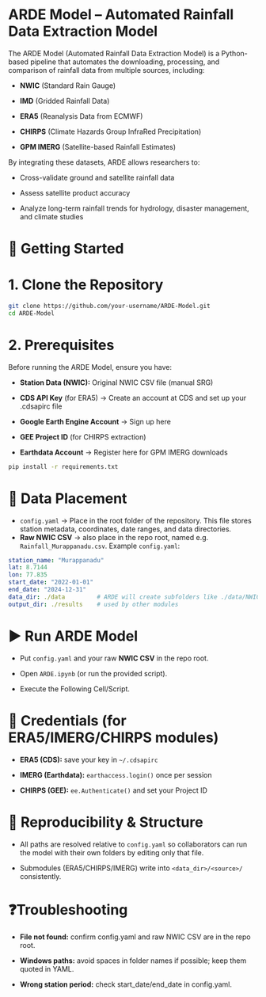 # ARDE Model – Automated Rainfall Data Extraction Model
The ARDE Model (Automated Rainfall Data Extraction Model) is a Python-based pipeline that automates the downloading, processing, and comparison of rainfall data from multiple sources, including:

- **NWIC** (Standard Rain Gauge)

- **IMD** (Gridded Rainfall Data)

- **ERA5** (Reanalysis Data from ECMWF)

- **CHIRPS** (Climate Hazards Group InfraRed Precipitation)

- **GPM IMERG** (Satellite-based Rainfall Estimates)

By integrating these datasets, ARDE allows researchers to:

- Cross-validate ground and satellite rainfall data

- Assess satellite product accuracy

- Analyze long-term rainfall trends for hydrology, disaster management, and climate studies

# 📌 Getting Started
# 1. Clone the Repository

```bash
git clone https://github.com/your-username/ARDE-Model.git
cd ARDE-Model
```
# 2. Prerequisites
Before running the ARDE Model, ensure you have:

- **Station Data (NWIC):** Original NWIC CSV file (manual SRG)

- **CDS API Key** (for ERA5) → Create an account at CDS and set up your .cdsapirc file

- **Google Earth Engine Account** → Sign up here

- **GEE Project ID** (for CHIRPS extraction)

- **Earthdata Account** → Register here for GPM IMERG downloads

```bash
pip install -r requirements.txt
```
# 📂 Data Placement
- `config.yaml` → Place in the root folder of the repository.
This file stores station metadata, coordinates, date ranges, and data directories.
- **Raw NWIC CSV** → also place in the repo root, named e.g. `Rainfall_Murappanadu.csv`.
Example `config.yaml`:
```yaml
station_name: "Murappanadu"
lat: 8.7144
lon: 77.835
start_date: "2022-01-01"
end_date: "2024-12-31"
data_dir: ./data         # ARDE will create subfolders like ./data/NWIC
output_dir: ./results    # used by other modules
```

# ▶️ Run ARDE Model
- Put `config.yaml` and your raw **NWIC CSV** in the repo root.

- Open `ARDE.ipynb` (or run the provided script).

- Execute the Following Cell/Script.


# 🔐 Credentials (for ERA5/IMERG/CHIRPS modules)
- **ERA5 (CDS):** save your key in `~/.cdsapirc`

- **IMERG (Earthdata):** `earthaccess.login()` once per session

- **CHIRPS (GEE):** `ee.Authenticate()` and set your Project ID

# 🧪 Reproducibility & Structure
- All paths are resolved relative to `config.yaml` so collaborators can run the model with their own folders by editing only that file.

- Submodules (ERA5/CHIRPS/IMERG) write into `<data_dir>/<source>/` consistently.

# ❓Troubleshooting
- **File not found:** confirm config.yaml and raw NWIC CSV are in the repo root.

- **Windows paths:** avoid spaces in folder names if possible; keep them quoted in YAML.

- **Wrong station period:** check start_date/end_date in config.yaml.
